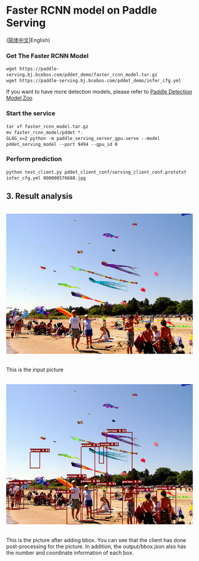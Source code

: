 # Faster RCNN model on Paddle Serving

([简体中文](./README_CN.md)|English)

### Get The Faster RCNN Model
```
wget https://paddle-serving.bj.bcebos.com/pddet_demo/faster_rcnn_model.tar.gz
wget https://paddle-serving.bj.bcebos.com/pddet_demo/infer_cfg.yml
```
If you want to have more detection models, please refer to [Paddle Detection Model Zoo](https://github.com/PaddlePaddle/PaddleDetection/blob/release/0.2/docs/MODEL_ZOO_cn.md)

### Start the service
```
tar xf faster_rcnn_model.tar.gz
mv faster_rcnn_model/pddet *.
GLOG_v=2 python -m paddle_serving_server_gpu.serve --model pddet_serving_model --port 9494 --gpu_id 0
```

### Perform prediction
```
python test_client.py pddet_client_conf/serving_client_conf.prototxt infer_cfg.yml 000000570688.jpg
```

## 3. Result analysis
<p align = "center">
    <br>
<img src = '000000570688.jpg'>
    <br>
<p>
This is the input picture
  
<p align = "center">
    <br>
<img src = '000000570688_bbox.jpg'>
    <br>
<p>
  
This is the picture after adding bbox. You can see that the client has done post-processing for the picture. In addition, the output/bbox.json also has the number and coordinate information of each box.
